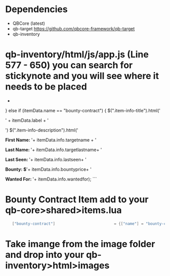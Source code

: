 # Dependencies
- QBCore (latest)
- qb-target https://github.com/qbcore-framework/qb-target
- qb-inventory

# qb-inventory/html/js/app.js (Line 577 - 650) you can search for stickynote and you will see where it needs to be placed

* ```lua
} else if (itemData.name == "bounty-contract") {
            $(".item-info-title").html('<p>' + itemData.label + '</p>')
            $(".item-info-description").html('<p><strong>First Name: </strong><span>'+ itemData.info.targetname + '</span></p><p><strong>Last Name: </strong><span>'+ itemData.info.targetlastname+ '</span></p><p><strong>Last Seen: </strong><span>'+ itemData.info.lastseen+ '</span></p><p><strong>Bounty: $</strong><span>'+ itemData.info.bountyprice+ '</span></p><p><strong>Wanted For: </strong><span>'+ itemData.info.wantedfor);
            ```

# Bounty Contract Item add to your qb-core>shared>items.lua
 
 ```lua
	["bounty-contract"] 			     		 = {["name"] = "bounty-contract",				    		["label"] = "Bounty Contract",			   			["weight"] = 500,    	["type"] = "item",		["image"] = "bounty-contract.png",         			["unique"] = true,		["useable"] = false,	    ["shouldClose"] = true,    ["combinable"] = nil,   ["description"] = "",								["created"] = nil, 		["decay"] = 1.0 },
  ```

# Take imange from the image folder and drop into your qb-inventory>html>images